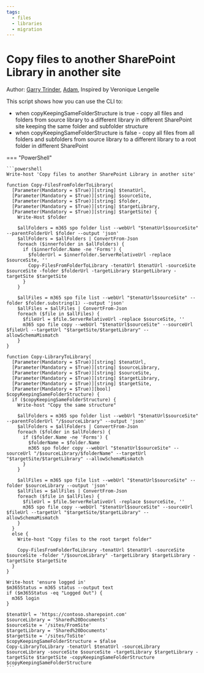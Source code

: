 ```yaml
---
tags:
  - files
  - libraries
  - migration
---
```


# Copy files to another SharePoint Library in another site

Author: [Garry Trinder](https://github.com/garrytrinder), [Adam](https://github.com/Adam-it), Inspired by Veronique Lengelle

This script shows how you can use the CLI to:

- when copyKeepingSameFolderStructure is true - copy all files and folders from source library to a different library in different SharePoint site keeping the same folder and subfolder structure
- when copyKeepingSameFolderStructure is false - copy all files from all folders and subfolders from source library to a different library to a root folder in different SharePoint

=== "PowerShell"

    ```powershell
    Write-host 'Copy files to another SharePoint Library in another site'

    function Copy-FilesFromFolderToLibrary(
      [Parameter(Mandatory = $True)][string] $tenatUrl,
      [Parameter(Mandatory = $True)][string] $sourceSite,
      [Parameter(Mandatory = $True)][string] $folder,
      [Parameter(Mandatory = $True)][string] $targetLibrary,
      [Parameter(Mandatory = $True)][string] $targetSite) {
        Write-Host $folder

        $allFolders = m365 spo folder list --webUrl "$tenatUrl$sourceSite" --parentFolderUrl $folder --output 'json'
        $allFolders = $allFolders | ConvertFrom-Json
        foreach ($innerfolder in $allFolders) {
          if ($innerfolder.Name -ne 'Forms') {
            $folderUrl = $innerfolder.ServerRelativeUrl -replace $sourceSite, ''
            Copy-FilesFromFolderToLibrary -tenatUrl $tenatUrl -sourceSite $sourceSite -folder $folderUrl -targetLibrary $targetLibrary -targetSite $targetSite
          }
        }

        $allFiles = m365 spo file list --webUrl "$tenatUrl$sourceSite" --folder $folder.substring(1) --output 'json'
        $allFiles = $allFiles | ConvertFrom-Json
        foreach ($file in $allFiles) {
          $fileUrl = $file.ServerRelativeUrl -replace $sourceSite, ''
          m365 spo file copy --webUrl "$tenatUrl$sourceSite" --sourceUrl $fileUrl --targetUrl "$targetSite/$targetLibrary" --allowSchemaMismatch
        }
    }

    function Copy-LibraryToLibrary(
      [Parameter(Mandatory = $True)][string] $tenatUrl,
      [Parameter(Mandatory = $True)][string] $sourceLibrary,
      [Parameter(Mandatory = $True)][string] $sourceSite,
      [Parameter(Mandatory = $True)][string] $targetLibrary,
      [Parameter(Mandatory = $True)][string] $targetSite,
      [Parameter(Mandatory = $True)][bool] $copyKeepingSameFolderStructure) {
      if ($copyKeepingSameFolderStructure) {
        Write-host "Copy the same structure"
        
        $allFolders = m365 spo folder list --webUrl "$tenatUrl$sourceSite" --parentFolderUrl "/$sourceLibrary" --output 'json'
        $allFolders = $allFolders | ConvertFrom-Json
        foreach ($folder in $allFolders) {
          if ($folder.Name -ne 'Forms') {
            $folderName = $folder.Name
            m365 spo folder copy --webUrl "$tenatUrl$sourceSite" --sourceUrl "/$sourceLibrary/$folderName" --targetUrl "$targetSite/$targetLibrary" --allowSchemaMismatch
          }
        }
        
        $allFiles = m365 spo file list --webUrl "$tenatUrl$sourceSite" --folder $sourceLibrary --output 'json'
        $allFiles = $allFiles | ConvertFrom-Json
        foreach ($file in $allFiles) {
          $fileUrl = $file.ServerRelativeUrl -replace $sourceSite, ''
          m365 spo file copy --webUrl "$tenatUrl$sourceSite" --sourceUrl $fileUrl --targetUrl "$targetSite/$targetLibrary" --allowSchemaMismatch
        }
      }
      else {
        Write-host "Copy files to the root target folder"

        Copy-FilesFromFolderToLibrary -tenatUrl $tenatUrl -sourceSite $sourceSite -folder "/$sourceLibrary" -targetLibrary $targetLibrary -targetSite $targetSite
      }
    }

    Write-host 'ensure logged in'
    $m365Status = m365 status --output text
    if ($m365Status -eq "Logged Out") {
      m365 login
    }

    $tenatUrl = 'https://contoso.sharepoint.com'
    $sourceLibrary = 'Shared%20Documents'
    $sourceSite = '/sites/FromSite'
    $targetLibrary = 'Shared%20Documents'
    $targetSite = '/sites/ToSite'
    $copyKeepingSameFolderStructure = $false
    Copy-LibraryToLibrary -tenatUrl $tenatUrl -sourceLibrary $sourceLibrary -sourceSite $sourceSite -targetLibrary $targetLibrary -targetSite $targetSite -copyKeepingSameFolderStructure $copyKeepingSameFolderStructure
    ```

